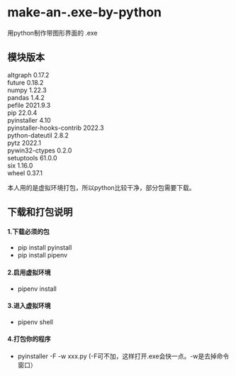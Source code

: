 # make-an-.exe-by-python
用python制作带图形界面的 .exe
## 模块版本
altgraph                  0.17.2  
future                    0.18.2  
numpy                     1.22.3  
pandas                    1.4.2  
pefile                    2021.9.3  
pip                       22.0.4  
pyinstaller               4.10  
pyinstaller-hooks-contrib 2022.3  
python-dateutil           2.8.2  
pytz                      2022.1  
pywin32-ctypes            0.2.0  
setuptools                61.0.0  
six                       1.16.0  
wheel                     0.37.1  

本人用的是虚拟环境打包，所以python比较干净，部分包需要下载。

## 下载和打包说明

#### 1.下载必须的包
- pip install pyinstall  
- pip install pipenv  
#### 2.启用虚拟环境
- pipenv install
#### 3.进入虚拟环境
- pipenv shell
#### 4.打包你的程序
- pyinstaller -F -w xxx.py (-F可不加，这样打开.exe会快一点。-w是去掉命令窗口）
